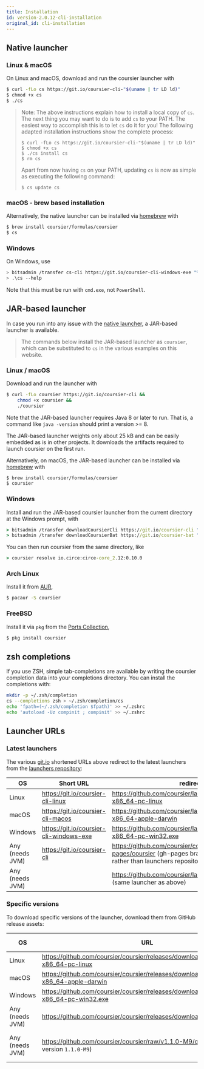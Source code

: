```yaml
---
title: Installation
id: version-2.0.12-cli-installation
original_id: cli-installation
---
```


## Native launcher

### Linux & macOS

On Linux and macOS, download and run the coursier launcher with

```bash
$ curl -fLo cs https://git.io/coursier-cli-"$(uname | tr LD ld)"
$ chmod +x cs
$ ./cs
```

> Note: The above instructions explain how to install a local copy of `cs`. The next thing you may want to do is to add `cs` to your PATH. The easiest way to accomplish this is to let `cs` do it for you! The following adapted installation instructions show the complete process:
>
> 
> ```
> $ curl -fLo cs https://git.io/coursier-cli-"$(uname | tr LD ld)"
> $ chmod +x cs
> $ ./cs install cs
> $ rm cs
> ```
> 
> Apart from now having `cs` on your PATH, updating `cs` is now as simple as executing the following command:
> 
> ```
> $ cs update cs
> ```

### macOS - brew based installation

Alternatively, the native launcher can be installed via [homebrew](https://brew.sh) with
```bash
$ brew install coursier/formulas/coursier
$ cs
```

### Windows

On Windows, use
```bash
> bitsadmin /transfer cs-cli https://git.io/coursier-cli-windows-exe "%cd%\cs.exe"
> .\cs --help
```
Note that this must be run with `cmd.exe`, not `PowerShell`.

## JAR-based launcher

In case you run into any issue with the [native launcher](#native-launcher),
a JAR-based launcher is available.

> The commands below install the JAR-based launcher as `coursier`, which can be
substituted to `cs` in the various examples on this website.

### Linux / macOS

Download and run the launcher with
```bash
$ curl -fLo coursier https://git.io/coursier-cli &&
    chmod +x coursier &&
    ./coursier
```

Note that the JAR-based launcher requires Java 8 or later to run.
That is, a command like `java -version` should print a version >= 8.

The JAR-based launcher weights only about 25 kB and can be easily embedded
as is in other projects.
It downloads the artifacts required to launch coursier on the first run.

Alternatively, on macOS, the JAR-based launcher can be installed via [homebrew](https://brew.sh) with
```bash
$ brew install coursier/formulas/coursier
$ coursier
```

### Windows

Install and run the JAR-based coursier launcher from the current directory at the Windows prompt, with
```bat
> bitsadmin /transfer downloadCoursierCli https://git.io/coursier-cli "%cd%\coursier"
> bitsadmin /transfer downloadCoursierBat https://git.io/coursier-bat "%cd%\coursier.bat"
```

You can then run coursier from the same directory, like
```bat
> coursier resolve io.circe:circe-core_2.12:0.10.0
```

### Arch Linux

Install it from [AUR](https://aur.archlinux.org/packages/coursier/),
```bash
$ pacaur -S coursier
```

### FreeBSD

Install it via `pkg` from the [Ports Collection](https://www.freshports.org/devel/coursier/),
```bash
$ pkg install coursier
```

## zsh completions

If you use ZSH, simple tab-completions are available by writing the
coursier completion data into your completions directory.
You can install the completions with:
```bash
mkdir -p ~/.zsh/completion
cs --completions zsh > ~/.zsh/completion/cs
echo 'fpath=(~/.zsh/completion $fpath)' >> ~/.zshrc
echo 'autoload -Uz compinit ; compinit' >> ~/.zshrc
```

## Launcher URLs

### Latest launchers

The various [git.io](https://git.io) shortened URLs above redirect
to the latest launchers from the [launchers repository](https://github.com/coursier/launchers):

|OS|Short URL|redirects to|
|-|-|-|
|Linux|<https://git.io/coursier-cli-linux>|<https://github.com/coursier/launchers/raw/master/cs-x86_64-pc-linux>|
|macOS|<https://git.io/coursier-cli-macos>|<https://github.com/coursier/launchers/raw/master/cs-x86_64-apple-darwin>|
|Windows|<https://git.io/coursier-cli-windows-exe>|<https://github.com/coursier/launchers/raw/master/cs-x86_64-pc-win32.exe>|
|Any (needs JVM)|<https://git.io/coursier-cli>|<https://github.com/coursier/coursier/raw/gh-pages/coursier> (gh-pages branch of coursier repository rather than launchers repository)|
|Any (needs JVM)| |<https://github.com/coursier/launchers/raw/master/coursier> (same launcher as above)|

### Specific versions

To download specific versions of the launcher, download them from GitHub release
assets:

|OS|URL|Since version|
|-|-|-|
|Linux|<https://github.com/coursier/coursier/releases/download/v2.0.12/cs-x86_64-pc-linux>|`2.0.0-RC3-1`|
|macOS|<https://github.com/coursier/coursier/releases/download/v2.0.12/cs-x86_64-apple-darwin>|`2.0.0-RC3-1`|
|Windows|<https://github.com/coursier/coursier/releases/download/v2.0.12/cs-x86_64-pc-win32.exe>|`2.0.0-RC6`|
|Any (needs JVM)|<https://github.com/coursier/coursier/releases/download/v2.0.12/coursier>|`1.1.0-M9`|
|Any (needs JVM)|<https://github.com/coursier/coursier/raw/v1.1.0-M9/coursier> (up to version `1.1.0-M9`)|*Invalid for newest versions*|
